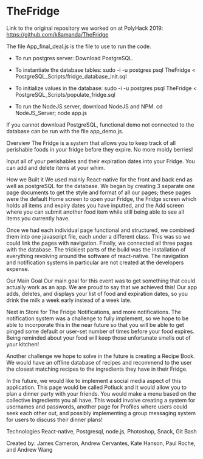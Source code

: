 # TheFridge
Link to the original repository we worked on at PolyHack 2019: 
https://github.com/k8amanda/TheFridge

The file App_final_deal.js is the file to use to run the code.

- To run postgres server: Download PostgreSQL. 

- To instantiate the database tables:
    sudo -i -u postgres psql TheFridge < PostgreSQL_Scripts/fridge_database_init.sql
    
- To initialize values in the database:
    sudo -i -u postgres psql TheFridge < PostgreSQL_Scripts/populate_fridge.sql
   
- To run the NodeJS server, download NodeJS and NPM. 
    cd NodeJS_Server; node app.js

If you cannot download PostgreSQL, functional demo not connected to the database can be run with the file app_demo.js.

Overview
The Fridge is a system that allows you to keep track of all perishable foods in your fridge before they expire. No more moldy berries!

Input all of your perishables and their expiration dates into your Fridge. You can add and delete items at your whim.

How we Built it
We used mainly React-native for the front and back end as well as postgreSQL for the database. We began by creating 3 separate one page documents to get the style and format of all our pages; these pages were the default Home screen to open your Fridge, the Fridge screen which holds all items and expiry dates you have inputted, and the Add screen where you can submit another food item while still being able to see all items you currently have.

Once we had each individual page functional and structured, we combined them into one javascript file, each under a different class. This was so we could link the pages with navigation. Finally, we connected all three pages with the database. The trickiest parts of the build was the installation of everything revolving around the software of react-native. The navigation and notification systems in particular are not created at the developers expense.

Our Main Goal
Our main goal for this event was to get something that could actually work as an app. We are proud to say that we achieved this! Our app adds, deletes, and displays your list of food and expiration dates, so you drink the milk a week early instead of a week late.

Next in Store for The Fridge
Notifications, and more notifications. The notification system was a challenge to fully implement, so we hope to be able to incorporate this in the near future so that you will be able to get pinged some default or user-set number of times before your food expires. Being reminded about your food will keep those unfortunate smells out of your kitchen!

Another challenge we hope to solve in the future is creating a Recipe Book. We would have an offline database of recipes and recommend to the user the closest matching recipes to the ingredients they have in their Fridge.

In the future, we would like to implement a social media aspect of this application. This page would be called Potluck and it would allow you to plan a dinner party with your friends. You would make a menu based on the collective ingredients you all have. This would involve creating a system for usernames and passwords, another page for Profiles where users could seek each other out, and possibly implementing a group messaging system for users to discuss their dinner plans!

Technologies
React-native, Postgresql, node.js, Photoshop, Snack, Git Bash


Created by: James Cameron, Andrew Cervantes, Kate Hanson, Paul Roche, and Andrew Wang
